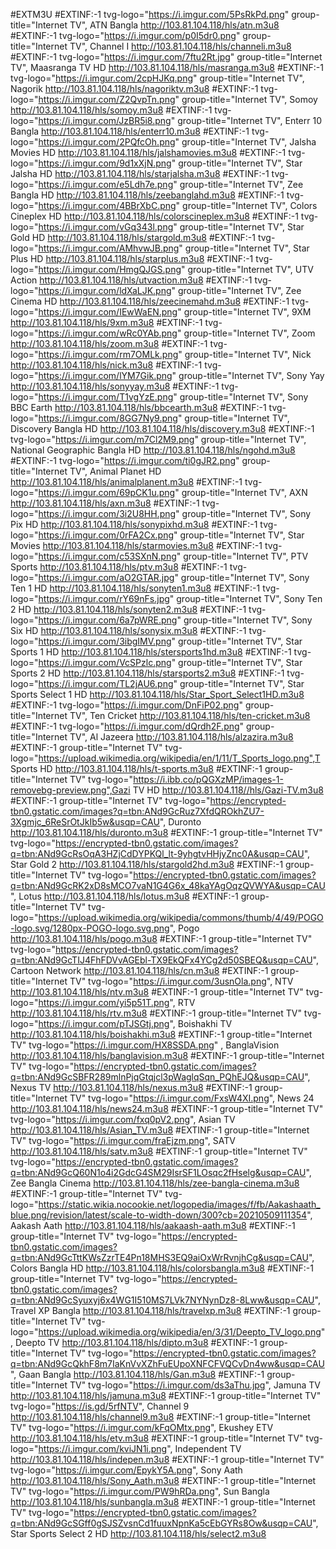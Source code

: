 #EXTM3U
#EXTINF:-1 tvg-logo="https://i.imgur.com/5PsRkPd.png" group-title="Internet TV", ATN Bangla
http://103.81.104.118/hls/atn.m3u8
#EXTINF:-1 tvg-logo="https://i.imgur.com/p0I5dr0.png" group-title="Internet TV", Channel I
http://103.81.104.118/hls/channeli.m3u8
#EXTINF:-1 tvg-logo="https://i.imgur.com/7ftu2Rt.jpg" group-title="Internet TV", Maasranga TV HD
http://103.81.104.118/hls/masranga.m3u8
#EXTINF:-1 tvg-logo="https://i.imgur.com/2cpHJKq.png" group-title="Internet TV", Nagorik
http://103.81.104.118/hls/nagoriktv.m3u8
#EXTINF:-1 tvg-logo="https://i.imgur.com/Z2QvpTn.png" group-title="Internet TV", Somoy
http://103.81.104.118/hls/somoy.m3u8
#EXTINF:-1 tvg-logo="https://i.imgur.com/JzBR5i8.png" group-title="Internet TV", Enterr 10 Bangla
http://103.81.104.118/hls/enterr10.m3u8
#EXTINF:-1 tvg-logo="https://i.imgur.com/2PQfcOh.png" group-title="Internet TV", Jalsha Movies HD
http://103.81.104.118/hls/jalshamovies.m3u8
#EXTINF:-1 tvg-logo="https://i.imgur.com/9d1xXjN.png" group-title="Internet TV", Star Jalsha HD
http://103.81.104.118/hls/starjalsha.m3u8
#EXTINF:-1 tvg-logo="https://i.imgur.com/e5Ldh7e.png" group-title="Internet TV", Zee Bangla HD
http://103.81.104.118/hls/zeebanglahd.m3u8
#EXTINF:-1 tvg-logo="https://i.imgur.com/4BBrXbC.png" group-title="Internet TV", Colors Cineplex HD
http://103.81.104.118/hls/colorscineplex.m3u8
#EXTINF:-1 tvg-logo="https://i.imgur.com/vGq343l.png" group-title="Internet TV", Star Gold HD
http://103.81.104.118/hls/stargold.m3u8
#EXTINF:-1 tvg-logo="https://i.imgur.com/AMhvwJB.png" group-title="Internet TV", Star Plus HD
http://103.81.104.118/hls/starplus.m3u8
#EXTINF:-1 tvg-logo="https://i.imgur.com/HmgQJGS.png" group-title="Internet TV", UTV Action
http://103.81.104.118/hls/utvaction.m3u8
#EXTINF:-1 tvg-logo="https://i.imgur.com/ldXaLJK.png" group-title="Internet TV", Zee Cinema HD
http://103.81.104.118/hls/zeecinemahd.m3u8
#EXTINF:-1 tvg-logo="https://i.imgur.com/IEwWaEN.png" group-title="Internet TV", 9XM
http://103.81.104.118/hls/9xm.m3u8
#EXTINF:-1 tvg-logo="https://i.imgur.com/wRc0YAb.png" group-title="Internet TV", Zoom
http://103.81.104.118/hls/zoom.m3u8
#EXTINF:-1 tvg-logo="https://i.imgur.com/rm7OMLk.png" group-title="Internet TV", Nick
http://103.81.104.118/hls/nick.m3u8
#EXTINF:-1 tvg-logo="https://i.imgur.com/lYM7Gik.png" group-title="Internet TV", Sony Yay
http://103.81.104.118/hls/sonyyay.m3u8
#EXTINF:-1 tvg-logo="https://i.imgur.com/T1vgYzE.png" group-title="Internet TV", Sony BBC Earth
http://103.81.104.118/hls/bbcearth.m3u8
#EXTINF:-1 tvg-logo="https://i.imgur.com/8GG7Ny9.png" group-title="Internet TV", Discovery Bangla HD
http://103.81.104.118/hls/discovery.m3u8
#EXTINF:-1 tvg-logo="https://i.imgur.com/m7Cl2M9.png" group-title="Internet TV", National Geographic Bangla HD
http://103.81.104.118/hls/ngohd.m3u8
#EXTINF:-1 tvg-logo="https://i.imgur.com/ti0gJR2.png" group-title="Internet TV", Animal Planet HD
http://103.81.104.118/hls/animalplanent.m3u8
#EXTINF:-1 tvg-logo="https://i.imgur.com/69pCK1u.png" group-title="Internet TV", AXN
http://103.81.104.118/hls/axn.m3u8
#EXTINF:-1 tvg-logo="https://i.imgur.com/3i2U8HH.png" group-title="Internet TV", Sony Pix HD
http://103.81.104.118/hls/sonypixhd.m3u8
#EXTINF:-1 tvg-logo="https://i.imgur.com/0rFA2Cx.png" group-title="Internet TV", Star Movies
http://103.81.104.118/hls/starmovies.m3u8
#EXTINF:-1 tvg-logo="https://i.imgur.com/c53SXnN.png" group-title="Internet TV", PTV Sports
http://103.81.104.118/hls/ptv.m3u8
#EXTINF:-1 tvg-logo="https://i.imgur.com/aO2GTAR.jpg" group-title="Internet TV", Sony Ten 1 HD
http://103.81.104.118/hls/sonyten1.m3u8
#EXTINF:-1 tvg-logo="https://i.imgur.com/rY69nFs.jpg" group-title="Internet TV", Sony Ten 2 HD
http://103.81.104.118/hls/sonyten2.m3u8
#EXTINF:-1 tvg-logo="https://i.imgur.com/6a7pWRE.png" group-title="Internet TV", Sony Six HD
http://103.81.104.118/hls/sonysix.m3u8
#EXTINF:-1 tvg-logo="https://i.imgur.com/3ibgIMV.png" group-title="Internet TV", Star Sports 1 HD
http://103.81.104.118/hls/stersports1hd.m3u8
#EXTINF:-1 tvg-logo="https://i.imgur.com/VcSPzlc.png" group-title="Internet TV", Star Sports 2 HD
http://103.81.104.118/hls/starsports2.m3u8
#EXTINF:-1 tvg-logo="https://i.imgur.com/TL2jAU6.png" group-title="Internet TV", Star Sports Select 1 HD
http://103.81.104.118/hls/Star_Sport_Select1HD.m3u8
#EXTINF:-1 tvg-logo="https://i.imgur.com/DnFiP02.png" group-title="Internet TV", Ten Cricket
http://103.81.104.118/hls/ten-cricket.m3u8
#EXTINF:-1 tvg-logo="https://i.imgur.com/dQrdh2F.png" group-title="Internet TV", Al Jazeera
http://103.81.104.118/hls/alzazira.m3u8
#EXTINF:-1 group-title="Internet TV" tvg-logo="https://upload.wikimedia.org/wikipedia/en/1/11/T_Sports_logo.png",T Sports HD
http://103.81.104.118/hls/t-sports.m3u8
#EXTINF:-1 group-title="Internet TV" tvg-logo="https://i.ibb.co/pQGXzMP/images-1-removebg-preview.png",Gazi TV HD
http://103.81.104.118//hls/Gazi-TV.m3u8
#EXTINF:-1 group-title="Internet TV" tvg-logo="https://encrypted-tbn0.gstatic.com/images?q=tbn:ANd9GcRuz7XfdQROkhZU7-3Xgmjc_6ReSrOtJkIb5w&usqp=CAU", Duronto
http://103.81.104.118/hls/duronto.m3u8
#EXTINF:-1 group-title="Internet TV" tvg-logo="https://encrypted-tbn0.gstatic.com/images?q=tbn:ANd9GcRsOqA3HZjCdDYPKQl_lt-9yhgtvHHjyZnc0A&usqp=CAU", Star Gold 2
http://103.81.104.118/hls/stargold2hd.m3u8
#EXTINF:-1 group-title="Internet TV" tvg-logo="https://encrypted-tbn0.gstatic.com/images?q=tbn:ANd9GcRK2xD8sMCO7vaN1G4G6x_48kaYAgOqzQVWYA&usqp=CAU", Lotus
http://103.81.104.118/hls/lotus.m3u8
#EXTINF:-1 group-title="Internet TV" tvg-logo="https://upload.wikimedia.org/wikipedia/commons/thumb/4/49/POGO-logo.svg/1280px-POGO-logo.svg.png", Pogo
http://103.81.104.118/hls/pogo.m3u8
#EXTINF:-1 group-title="Internet TV" tvg-logo="https://encrypted-tbn0.gstatic.com/images?q=tbn:ANd9GcTIJ4FhFDVvAGEbl-TX9EkQFx4YCg2d50SBEQ&usqp=CAU", Cartoon Network
http://103.81.104.118/hls/cn.m3u8
#EXTINF:-1 group-title="Internet TV" tvg-logo="https://i.imgur.com/3usnOla.png", NTV
http://103.81.104.118/hls/ntv.m3u8
#EXTINF:-1 group-title="Internet TV" tvg-logo="https://i.imgur.com/yi5p51T.png", RTV
http://103.81.104.118/hls/rtv.m3u8
#EXTINF:-1 group-title="Internet TV" tvg-logo="https://i.imgur.com/pTJSGtj.png", Boishakhi TV
http://103.81.104.118/hls/boishakhi.m3u8
#EXTINF:-1 group-title="Internet TV" tvg-logo="https://i.imgur.com/HX8SSDA.png" , BanglaVision
http://103.81.104.118/hls/banglavision.m3u8
#EXTINF:-1 group-title="Internet TV" tvg-logo="https://encrypted-tbn0.gstatic.com/images?q=tbn:ANd9GcSBFR289mlnPjqGtqjcl3pWaglqSqn_PQhEJQ&usqp=CAU", Nexus TV
http://103.81.104.118/hls/nexus.m3u8
#EXTINF:-1 group-title="Internet TV" tvg-logo="https://i.imgur.com/FxsW4XI.png", News 24
http://103.81.104.118/hls/news24.m3u8
#EXTINF:-1 group-title="Internet TV" tvg-logo="https://i.imgur.com/fxq0pV2.png", Asian TV
http://103.81.104.118/hls/Asian_TV.m3u8
#EXTINF:-1 group-title="Internet TV" tvg-logo="https://i.imgur.com/fraEjzm.png", SATV
http://103.81.104.118/hls/satv.m3u8
#EXTINF:-1 group-title="Internet TV" tvg-logo="https://encrypted-tbn0.gstatic.com/images?q=tbn:ANd9GcQ60N1o4i2GdcG4SM29IsrSF1LOsqc2fHselg&usqp=CAU", Zee Bangla Cinema
http://103.81.104.118/hls/zee-bangla-cinema.m3u8
#EXTINF:-1 group-title="Internet TV" tvg-logo="https://static.wikia.nocookie.net/logopedia/images/f/fb/Aakashaath_blue.png/revision/latest/scale-to-width-down/300?cb=20210509111354", Aakash Aath
http://103.81.104.118/hls/aakaash-aath.m3u8
#EXTINF:-1 group-title="Internet TV" tvg-logo="https://encrypted-tbn0.gstatic.com/images?q=tbn:ANd9GcTttKWsZzrTE4Pn18MHS3EQ9aiOxWrRvnjhCg&usqp=CAU", Colors Bangla HD
http://103.81.104.118/hls/colorsbangla.m3u8
#EXTINF:-1 group-title="Internet TV" tvg-logo="https://encrypted-tbn0.gstatic.com/images?q=tbn:ANd9GcSyuxyj6x4WG1I510MS7LVk7NYNynDz8-8Lww&usqp=CAU", Travel XP Bangla
http://103.81.104.118/hls/travelxp.m3u8
#EXTINF:-1 group-title="Internet TV" tvg-logo="https://upload.wikimedia.org/wikipedia/en/3/31/Deepto_TV_logo.png", Deepto TV
http://103.81.104.118/hls/dipto.m3u8
#EXTINF:-1 group-title="Internet TV" tvg-logo="https://encrypted-tbn0.gstatic.com/images?q=tbn:ANd9GcQkhF8m7IaKnVvXZhFuEUpoXNFCFVQCvDn4ww&usqp=CAU", Gaan Bangla
http://103.81.104.118/hls/Gan.m3u8
#EXTINF:-1 group-title="Internet TV" tvg-logo="https://i.imgur.com/ds3aThu.jpg", Jamuna TV
http://103.81.104.118/hls/jamuna.m3u8
#EXTINF:-1 group-title="Internet TV" tvg-logo="https://is.gd/5rfNTV", Channel 9
http://103.81.104.118/hls/channel9.m3u8
#EXTINF:-1 group-title="Internet TV" tvg-logo="https://i.imgur.com/kFqOMtx.png", Ekushey ETV
http://103.81.104.118/hls/etv.m3u8
#EXTINF:-1 group-title="Internet TV" tvg-logo="https://i.imgur.com/kviJN1i.png", Independent TV
http://103.81.104.118/hls/indepen.m3u8
#EXTINF:-1 group-title="Internet TV" tvg-logo="https://i.imgur.com/EpykY5A.png", Sony Aath
http://103.81.104.118/hls/Sony_Aath.m3u8
#EXTINF:-1 group-title="Internet TV" tvg-logo="https://i.imgur.com/PW9hRDa.png", Sun Bangla
http://103.81.104.118/hls/sunbangla.m3u8
#EXTINF:-1 group-title="Internet TV" tvg-logo="https://encrypted-tbn0.gstatic.com/images?q=tbn:ANd9GcSGff0gSJSZvsnCd1fuuxNpnKa5cEbGYRs8Ow&usqp=CAU", Star Sports Select 2 HD
http://103.81.104.118/hls/select2.m3u8
